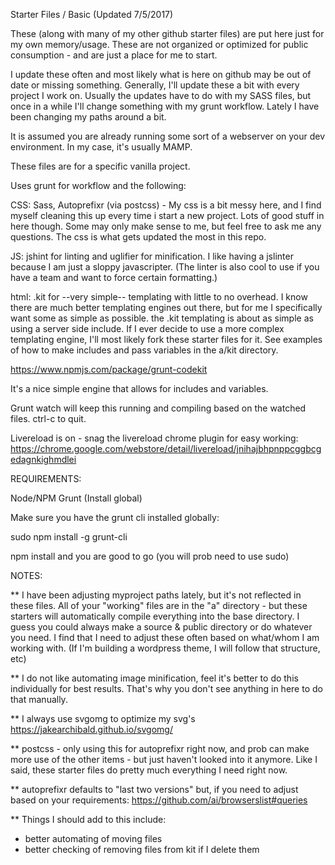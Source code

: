 Starter Files / Basic  (Updated 7/5/2017)

These (along with many of my other github starter files) are put here just for my own memory/usage.  These are not organized or optimized for public consumption - and are just a place for me to start.

I update these often and most likely what is here on github may be out of date or missing something.  Generally, I'll update these a bit with every project I work on.  Usually the updates have to do with my SASS files, but once in a while I'll change something with my grunt workflow.  Lately I have been changing my paths around a bit.

It is assumed you are already running some sort of a webserver on your dev environment.  In my case, it's usually MAMP.

These files are for a specific vanilla project.  

Uses grunt for workflow and the following:

CSS: Sass, Autoprefixr (via postcss) - My css is a bit messy here, and I find myself cleaning this up every time i start a new project.  Lots of good stuff in here though.  Some may only make sense to me, but feel free to ask me any questions.  The css is what gets updated the most in this repo.

JS: jshint for linting and uglifier for minification.  I like having a jslinter because I am just a sloppy javascripter.  (The linter is also cool to use if you have a team and want to force certain formatting.)

html: .kit for --very simple-- templating with little to no overhead.  I know there are much better templating engines out there, but for me I specifically want some as simple as possible. the .kit templating is about as simple as using a server side include.  If I ever decide to use a more complex templating engine, I'll most likely fork these starter files for it.  See examples of how to make includes and pass variables in the a/kit directory.

https://www.npmjs.com/package/grunt-codekit

It's a nice simple engine that allows for includes and variables.

Grunt watch will keep this running and compiling based on the watched files.  ctrl-c to quit.

Livereload is on - snag the livereload chrome plugin for easy working: 
https://chrome.google.com/webstore/detail/livereload/jnihajbhpnppcggbcgedagnkighmdlei


REQUIREMENTS:

Node/NPM
Grunt (Install global)

Make sure you have the grunt cli installed globally:

sudo npm install -g grunt-cli

npm install and you are good to go  (you will prob need to use sudo)



NOTES:

** I have been adjusting myproject paths lately, but it's not reflected in these files.  All of your "working" files are in the "a" directory - but these starters will automatically compile everything into the base directory.  I guess you could always make a source & public directory or do whatever you need. I find that I need to adjust these often based on what/whom I am working with. (If I'm building a wordpress theme, I will follow that structure, etc)

** I do not like automating image minification, feel it's better to do this individually for best results.  That's why you don't see anything in here to do that manually.

** I always use svgomg to optimize my svg's https://jakearchibald.github.io/svgomg/

** postcss - only using this for autoprefixr right now, and prob can make more use of the other items - but just haven't looked into it anymore.  Like I said, these starter files do pretty much everything I need right now.

** autoprefixr defaults to "last two versions" but, if you need to adjust based on your requirements:
https://github.com/ai/browserslist#queries

** Things I should add to this include:

- better automating of moving files
- better checking of removing files from kit if I delete them


